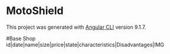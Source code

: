 # MotoShield

This project was generated with [Angular CLI](https://github.com/angular/angular-cli) version 9.1.7.

#Base Shop
id|date|name|size|price|state|characteristics|Disadvantages|IMG
